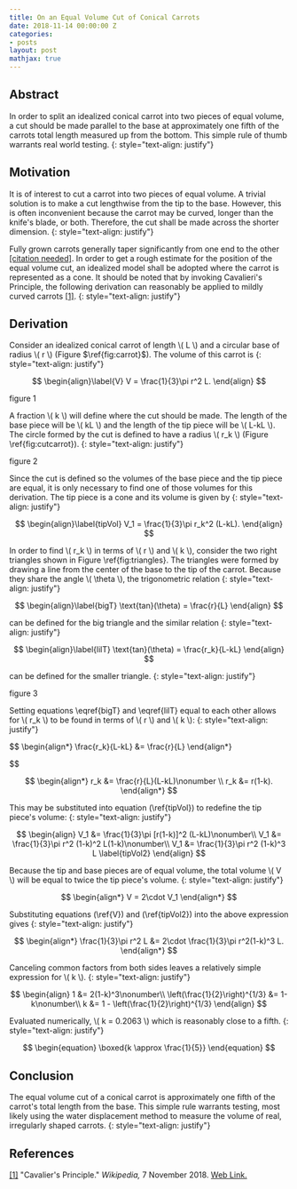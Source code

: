 ```yaml
---
title: On an Equal Volume Cut of Conical Carrots
date: 2018-11-14 00:00:00 Z
categories:
- posts
layout: post
mathjax: true
---
```


## Abstract
In order to split an idealized conical carrot into two pieces of equal volume, a cut should be made parallel to the base at approximately one fifth of the carrots total length measured up from the bottom. This simple rule of thumb warrants real world testing.
{: style="text-align: justify"}

## Motivation
It is of interest to cut a carrot into two pieces of equal volume. A trivial solution is to make a cut lengthwise from the tip to the base. However, this is often inconvenient because the carrot may be curved, longer than the knife's blade, or both. Therefore, the cut shall be made across the shorter dimension. 
{: style="text-align: justify"}

Fully grown carrots generally taper significantly from one end to the other <a name="ref1"></a>[[citation needed]](#cavalieri). In order to get a rough estimate for the position of the equal volume cut, an idealized model shall be adopted where the carrot is represented as a cone. It should be noted that by invoking Cavalieri's Principle, the following derivation can reasonably be applied to mildly curved carrots <a name="ref1"></a>[[1]](#cavalieri).
{: style="text-align: justify"}

## Derivation

Consider an idealized conical carrot of length \\( L \\) and a circular base of radius \\( r \\) (Figure $\ref{fig:carrot}$). The volume of this carrot is
{: style="text-align: justify"}

$$
	\begin{align}\label{V}
		V = \frac{1}{3}\pi r^2 L.
	\end{align}
$$

figure 1

A fraction \\( k \\) will define where the cut should be made. The length of the base piece will be \\( kL \\) and the length of the tip piece will be \\( L-kL \\). The circle formed by the cut is defined to have a radius \\( r_k \\) (Figure \ref{fig:cutcarrot}). 
{: style="text-align: justify"}

figure 2

Since the cut is defined so the volumes of the base piece and the tip piece are equal, it is only necessary to find one of those volumes for this derivation. The tip piece is a cone and its volume is given by 
{: style="text-align: justify"}

$$
	\begin{align}\label{tipVol}
		V_1 = \frac{1}{3}\pi r_k^2 (L-kL).
	\end{align}
$$

In order to find \\( r_k \\) in terms of \\( r \\) and \\( k \\), consider the two right triangles shown in Figure \ref{fig:triangles}. The triangles were formed by drawing a line from the center of the base to the tip of the carrot. Because they share the angle \\( \theta \\), the trigonometric relation
{: style="text-align: justify"}

$$
	\begin{align}\label{bigT}
		\text{tan}(\theta) = \frac{r}{L}
	\end{align}
$$

can be defined for the big triangle and the similar relation
{: style="text-align: justify"}

$$
	\begin{align}\label{lilT}
		\text{tan}(\theta) = \frac{r_k}{L-kL}
	\end{align}
$$

can be defined for the smaller triangle. 
{: style="text-align: justify"}

figure 3

Setting equations \eqref{bigT} and \eqref{lilT} equal to each other allows for \\( r_k \\) to be found in terms of \\( r \\) and \\( k \\):
{: style="text-align: justify"}

$$
	\begin{align*}
		\frac{r_k}{L-kL} &= \frac{r}{L}
	\end{align*}

$$

$$
	\begin{align*}
		r_k &= \frac{r}{L}(L-kL)\nonumber \\
		r_k &= r(1-k).
	\end{align*}
$$

This may be substituted into equation (\ref{tipVol}) to redefine the tip piece's volume:
{: style="text-align: justify"}

$$
	\begin{align}
		V_1 &= \frac{1}{3}\pi [r(1-k)]^2 (L-kL)\nonumber\\
		V_1 &= \frac{1}{3}\pi r^2 (1-k)^2 L(1-k)\nonumber\\
		V_1 &= \frac{1}{3}\pi r^2 (1-k)^3 L \label{tipVol2}
	\end{align}
$$

Because the tip and base pieces are of equal volume, the total volume \\( V \\) will be equal to twice the tip piece's volume.
{: style="text-align: justify"}

$$
	\begin{align*}
		V = 2\cdot V_1
	\end{align*}
$$

Substituting equations (\ref{V}) and (\ref{tipVol2}) into the above expression gives
{: style="text-align: justify"}

$$
	\begin{align*}
		 \frac{1}{3}\pi r^2 L &= 2\cdot \frac{1}{3}\pi r^2(1-k)^3 L.
	\end{align*}
$$

Canceling common factors from both sides leaves a relatively simple expression for \\( k \\).
{: style="text-align: justify"}

$$
	\begin{align}
		1 &= 2(1-k)^3\nonumber\\
		\left(\frac{1}{2}\right)^{1/3} &= 1-k\nonumber\\
		k &= 1 - \left(\frac{1}{2}\right)^{1/3}
	\end{align}
$$

Evaluated numerically, \\( k = 0.2063 \\) which is reasonably close to a fifth.
{: style="text-align: justify"}

$$
	\begin{equation}
		\boxed{k \approx \frac{1}{5}}
	\end{equation}
$$
	
## Conclusion

The equal volume cut of a conical carrot is approximately one fifth of the carrot's total length from the base. This simple rule warrants testing, most likely using the water displacement method to measure the volume of real, irregularly shaped carrots.
{: style="text-align: justify"}



## References

<a name="cavalieri"></a>
[[1]](#ref1) "Cavalier's Principle." *Wikipedia,* 7 November 2018. [Web Link.](https://en.wikipedia.org/wiki/Cavalieri%27s_principle)

